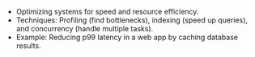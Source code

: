 - Optimizing systems for speed and resource efficiency.
- Techniques: Profiling (find bottlenecks), indexing (speed up queries), and concurrency (handle multiple tasks).
- Example: Reducing p99 latency in a web app by caching database results.